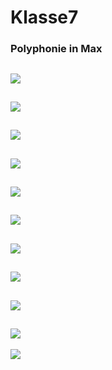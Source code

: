 # Klasse7

### Polyphonie in Max

![](Klasse7/synth1.png)
---
![](Klasse7/main1.png)
---
![](Klasse7/synth2.png)
---
![](Klasse7/main2.png)
---
![](Klasse7/synth3.png)
---
![](Klasse7/main3.png)
---
![](Klasse7/synth4.png)
---
![](Klasse7/main4.png)
---
![](Klasse7/adsr.png)
---
![](Klasse7/synth5.png)
---
![](Klasse7/main5.png)
